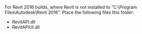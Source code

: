 For Revit 2016 builds, where Revit is not installed to "C:\Program Files\Autodesk\Revit 2016".
Place the following files this folder:

 * RevitAPI.dll
 * RevitAPIUI.dll
